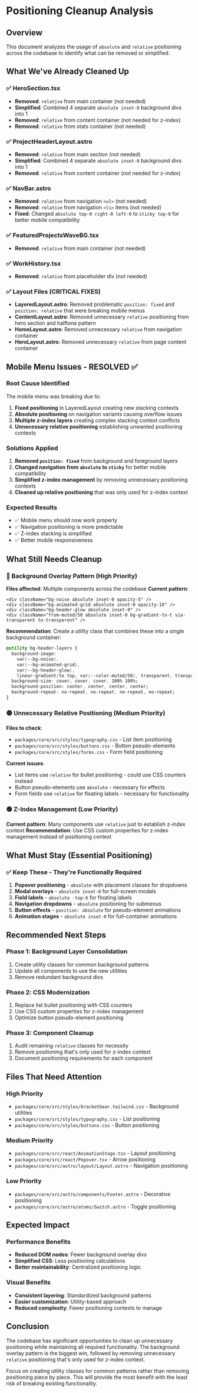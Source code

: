 # Positioning Cleanup Analysis

## Overview
This document analyzes the usage of `absolute` and `relative` positioning across the codebase to identify what can be removed or simplified.

## What We've Already Cleaned Up

### ✅ HeroSection.tsx
- **Removed**: `relative` from main container (not needed)
- **Simplified**: Combined 4 separate `absolute inset-0` background divs into 1
- **Removed**: `relative` from content container (not needed for z-index)
- **Removed**: `relative` from stats container (not needed)

### ✅ ProjectHeaderLayout.astro
- **Removed**: `relative` from main section (not needed)
- **Simplified**: Combined 4 separate `absolute inset-0` background divs into 1
- **Removed**: `relative` from content container (not needed for z-index)

### ✅ NavBar.astro
- **Removed**: `relative` from navigation `<ul>` (not needed)
- **Removed**: `relative` from navigation `<li>` items (not needed)
- **Fixed**: Changed `absolute top-0 right-0 left-0` to `sticky top-0` for better mobile compatibility

### ✅ FeaturedProjectsWaveBG.tsx
- **Removed**: `relative` from main container (not needed)

### ✅ WorkHistory.tsx
- **Removed**: `relative` from placeholder div (not needed)

### ✅ Layout Files (CRITICAL FIXES)
- **LayeredLayout.astro**: Removed problematic `position: fixed` and `position: relative` that were breaking mobile menus
- **ContentLayout.astro**: Removed unnecessary `relative` positioning from hero section and halftone pattern
- **HomeLayout.astro**: Removed unnecessary `relative` from navigation container
- **HeroLayout.astro**: Removed unnecessary `relative` from page content container

## Mobile Menu Issues - RESOLVED ✅

### **Root Cause Identified**
The mobile menu was breaking due to:
1. **Fixed positioning** in LayeredLayout creating new stacking contexts
2. **Absolute positioning** on navigation variants causing overflow issues
3. **Multiple z-index layers** creating complex stacking context conflicts
4. **Unnecessary relative positioning** establishing unwanted positioning contexts

### **Solutions Applied**
1. **Removed `position: fixed`** from background and foreground layers
2. **Changed navigation from `absolute` to `sticky`** for better mobile compatibility
3. **Simplified z-index management** by removing unnecessary positioning contexts
4. **Cleaned up relative positioning** that was only used for z-index context

### **Expected Results**
- ✅ Mobile menu should now work properly
- ✅ Navigation positioning is more predictable
- ✅ Z-index stacking is simplified
- ✅ Better mobile responsiveness

## What Still Needs Cleanup

### 🔴 Background Overlay Pattern (High Priority)
**Files affected**: Multiple components across the codebase
**Current pattern**:
```tsx
<div className="bg-noise absolute inset-0 opacity-5" />
<div className="bg-animated-grid absolute inset-0 opacity-10" />
<div className="bg-header-glow absolute inset-0" />
<div className="from-muted/50 absolute inset-0 bg-gradient-to-t via-transparent to-transparent" />
```

**Recommendation**: Create a utility class that combines these into a single background container:
```css
@utility bg-header-layers {
  background-image: 
    var(--bg-noise),
    var(--bg-animated-grid),
    var(--bg-header-glow),
    linear-gradient(to top, var(--color-muted/50), transparent, transparent);
  background-size: cover, cover, cover, 100% 100%;
  background-position: center, center, center, center;
  background-repeat: no-repeat, no-repeat, no-repeat, no-repeat;
}
```

### 🟡 Unnecessary Relative Positioning (Medium Priority)
**Files to check**:
- `packages/core/src/styles/typography.css` - List item positioning
- `packages/core/src/styles/buttons.css` - Button pseudo-elements
- `packages/core/src/styles/forms.css` - Form field positioning

**Current issues**:
- List items use `relative` for bullet positioning - could use CSS counters instead
- Button pseudo-elements use `absolute` - necessary for effects
- Form fields use `relative` for floating labels - necessary for functionality

### 🟢 Z-Index Management (Low Priority)
**Current pattern**: Many components use `relative` just to establish z-index context
**Recommendation**: Use CSS custom properties for z-index management instead of positioning context

## What Must Stay (Essential Positioning)

### ✅ Keep These - They're Functionally Required
1. **Popover positioning** - `absolute` with placement classes for dropdowns
2. **Modal overlays** - `absolute inset-0` for full-screen modals
3. **Field labels** - `absolute -top-6` for floating labels
4. **Navigation dropdowns** - `absolute` positioning for submenus
5. **Button effects** - `position: absolute` for pseudo-element animations
6. **Animation stages** - `absolute inset-0` for full-container animations

## Recommended Next Steps

### Phase 1: Background Layer Consolidation
1. Create utility classes for common background patterns
2. Update all components to use the new utilities
3. Remove redundant background divs

### Phase 2: CSS Modernization
1. Replace list bullet positioning with CSS counters
2. Use CSS custom properties for z-index management
3. Optimize button pseudo-element positioning

### Phase 3: Component Cleanup
1. Audit remaining `relative` classes for necessity
2. Remove positioning that's only used for z-index context
3. Document positioning requirements for each component

## Files That Need Attention

### High Priority
- `packages/core/src/styles/bracketbear.tailwind.css` - Background utilities
- `packages/core/src/styles/typography.css` - List positioning
- `packages/core/src/styles/buttons.css` - Button positioning

### Medium Priority
- `packages/core/src/react/AnimationStage.tsx` - Layout positioning
- `packages/core/src/react/Popover.tsx` - Arrow positioning
- `packages/core/src/astro/layout/Layout.astro` - Navigation positioning

### Low Priority
- `packages/core/src/astro/components/Footer.astro` - Decorative positioning
- `packages/core/src/astro/atoms/Switch.astro` - Toggle positioning

## Expected Impact

### Performance Benefits
- **Reduced DOM nodes**: Fewer background overlay divs
- **Simplified CSS**: Less positioning calculations
- **Better maintainability**: Centralized positioning logic

### Visual Benefits
- **Consistent layering**: Standardized background patterns
- **Easier customization**: Utility-based approach
- **Reduced complexity**: Fewer positioning contexts to manage

## Conclusion

The codebase has significant opportunities to clean up unnecessary positioning while maintaining all required functionality. The background overlay pattern is the biggest win, followed by removing unnecessary `relative` positioning that's only used for z-index context.

Focus on creating utility classes for common patterns rather than removing positioning piece by piece. This will provide the most benefit with the least risk of breaking existing functionality.
